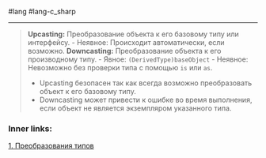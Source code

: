 #lang #lang-c_sharp

---
> **Upcasting:** Преобразование объекта к его базовому типу или интерфейсу.
>     - Неявное: Происходит автоматически, если возможно.
> **Downcasting:** Преобразование объекта к его производному типу.
>     - Явное: `(DerivedType)baseObject`
>     - Неявное: Невозможно без проверки типа с помощью `is` или `as`.
> 
> - Upcasting безопасен так как всегда возможно преобразовать объект к его базовому типу.
> - Downcasting может привести к ошибке во время выполнения, если объект не является экземпляром указанного типа.

### Inner links:
[1. Преобразования типов](1.%20Languages/C-sharp/0.%20Введение/1.%20Типы%20данных/Преобразования%20типов/1.%20Преобразования%20типов.md)